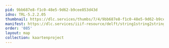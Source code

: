 ```yaml
---
pid: 9bb687e8-f1c0-48e5-9d62-b9cee853d43d
idno: TRL-5.2.2.05
thumbnail: https://dlc.services/thumbs/7/4/9bb687e8-f1c0-48e5-9d62-b9cee853d43d/full/400,339/0/default.jpg
manifest: https://dlc.services/iiif-resource/delft/string1string2string3/kaartenproject-2007/TRL-5.2.2.05
order: '085'
layout: map
collection: kaartenproject
---
```

